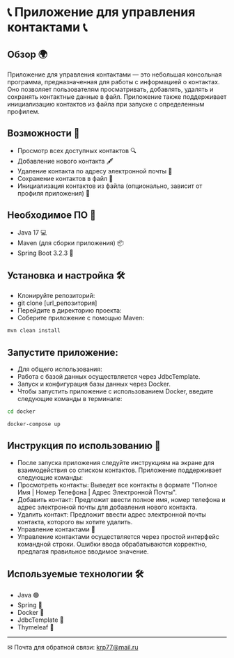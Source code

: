 # 📞 Приложение для управления контактами 📞


## Обзор 🌍
Приложение для управления контактами — это небольшая консольная программа, предназначенная для работы с информацией о контактах. Оно позволяет пользователям просматривать, добавлять, удалять и сохранять контактные данные в файл. Приложение также поддерживает инициализацию контактов из файла при запуске с определенным профилем.

## Возможности 🧩
- Просмотр всех доступных контактов 🔍
- Добавление нового контакта 🖋️
- Удаление контакта по адресу электронной почты 📧
- Сохранение контактов в файл 📁
- Инициализация контактов из файла (опционально, зависит от профиля приложения) 🔄
## Необходимое ПО 🔧
- Java 17 💻
- Maven (для сборки приложения) 📦
- Spring Boot 3.2.3 🚂
## Установка и настройка 🛠️
- Клонируйте репозиторий:
- git clone [url_репозитория]
- Перейдите в директорию проекта:
- Соберите приложение с помощью Maven:
```bash
mvn clean install
```
## Запустите приложение:
- Для общего использования:
- Работа с базой данных осуществляется через JdbcTemplate.
- Запуск и конфигурация базы данных через Docker.
- Чтобы запустить приложение с использованием Docker, введите следующие команды в терминале:
```bash
cd docker
```
```bash
docker-compose up
```
## Инструкция по использованию 📃
- После запуска приложения следуйте инструкциям на экране для взаимодействия со списком контактов. Приложение поддерживает следующие команды:
- Просмотреть контакты: Выведет все контакты в формате "Полное Имя | Номер Телефона | Адрес Электронной Почты".
- Добавить контакт: Предложит ввести полное имя, номер телефона и адрес электронной почты для добавления нового контакта.
- Удалить контакт: Предложит ввести адрес электронной почты контакта, которого вы хотите удалить.
- Управление контактами 📇
- Управление контактами осуществляется через простой интерфейс командной строки. Ошибки ввода обрабатываются корректно, предлагая правильное вводимое значение.

## Используемые технологии 🛠️
- Java 🟢
- Spring 🌱
- Docker 🐋
- JdbcTemplate 🔗
- Thymeleaf 📄

____
✉ Почта для обратной связи:
<a href="">krp77@mail.ru</a>